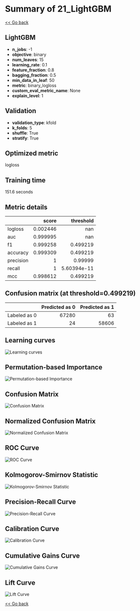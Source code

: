 # Summary of 21_LightGBM

[<< Go back](../README.md)


## LightGBM
- **n_jobs**: -1
- **objective**: binary
- **num_leaves**: 15
- **learning_rate**: 0.1
- **feature_fraction**: 0.8
- **bagging_fraction**: 0.5
- **min_data_in_leaf**: 50
- **metric**: binary_logloss
- **custom_eval_metric_name**: None
- **explain_level**: 1

## Validation
 - **validation_type**: kfold
 - **k_folds**: 5
 - **shuffle**: True
 - **stratify**: True

## Optimized metric
logloss

## Training time

151.6 seconds

## Metric details
|           |    score |     threshold |
|:----------|---------:|--------------:|
| logloss   | 0.002446 | nan           |
| auc       | 0.999995 | nan           |
| f1        | 0.999258 |   0.499219    |
| accuracy  | 0.999309 |   0.499219    |
| precision | 1        |   0.99999     |
| recall    | 1        |   5.60394e-11 |
| mcc       | 0.998612 |   0.499219    |


## Confusion matrix (at threshold=0.499219)
|              |   Predicted as 0 |   Predicted as 1 |
|:-------------|-----------------:|-----------------:|
| Labeled as 0 |            67280 |               63 |
| Labeled as 1 |               24 |            58606 |

## Learning curves
![Learning curves](learning_curves.png)

## Permutation-based Importance
![Permutation-based Importance](permutation_importance.png)
## Confusion Matrix

![Confusion Matrix](confusion_matrix.png)


## Normalized Confusion Matrix

![Normalized Confusion Matrix](confusion_matrix_normalized.png)


## ROC Curve

![ROC Curve](roc_curve.png)


## Kolmogorov-Smirnov Statistic

![Kolmogorov-Smirnov Statistic](ks_statistic.png)


## Precision-Recall Curve

![Precision-Recall Curve](precision_recall_curve.png)


## Calibration Curve

![Calibration Curve](calibration_curve_curve.png)


## Cumulative Gains Curve

![Cumulative Gains Curve](cumulative_gains_curve.png)


## Lift Curve

![Lift Curve](lift_curve.png)



[<< Go back](../README.md)
